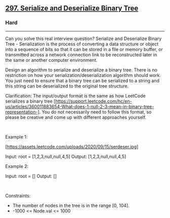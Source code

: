 <h2><a href="https://leetcode.com/problems/serialize-and-deserialize-binary-tree/">297. Serialize and Deserialize Binary Tree</a></h2><h3>Hard</h3><hr>Can you solve this real interview question? Serialize and Deserialize Binary Tree - Serialization is the process of converting a data structure or object into a sequence of bits so that it can be stored in a file or memory buffer, or transmitted across a network connection link to be reconstructed later in the same or another computer environment.

Design an algorithm to serialize and deserialize a binary tree. There is no restriction on how your serialization/deserialization algorithm should work. You just need to ensure that a binary tree can be serialized to a string and this string can be deserialized to the original tree structure.

Clarification: The input/output format is the same as how LeetCode serializes a binary tree [https://support.leetcode.com/hc/en-us/articles/360011883654-What-does-1-null-2-3-mean-in-binary-tree-representation-]. You do not necessarily need to follow this format, so please be creative and come up with different approaches yourself.

 

Example 1:

[https://assets.leetcode.com/uploads/2020/09/15/serdeser.jpg]


Input: root = [1,2,3,null,null,4,5]
Output: [1,2,3,null,null,4,5]


Example 2:


Input: root = []
Output: []


 

Constraints:

 * The number of nodes in the tree is in the range [0, 104].
 * -1000 <= Node.val <= 1000